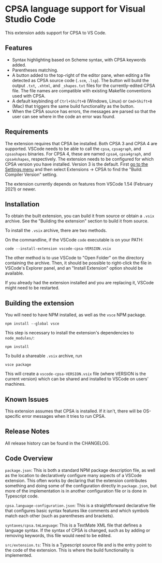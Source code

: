 # CPSA language support for Visual Studio Code

This extension adds support for CPSA to VS Code.

## Features

- Syntax highlighting based on Scheme syntax, with CPSA keywords added.
- Parentheses matching.
- A button added to the top-right of the editor pane, when editing a file
  detected as CPSA source code (`.scm`, `.lsp`). The button will build the
  output `.txt`, `.xhtml`, and `_shapes.txt` files for the
  currently-edited CPSA file. The file names are compatible with existing
  Makefile conventions used with CPSA.
- A default keybinding of `Ctrl+Shift+B` (Windows, Linux) or `Cmd+Shift+B`
  (Mac) that triggers the same build functionality as the button.
- When the CPSA source has errors, the messages are parsed so that the
  user can see where in the code an error was found.

## Requirements

The extension requires that CPSA be installed. Both CPSA 3 and CPSA 4 are
supported.  VSCode needs to be able to call the `cpsa`, `cpsagraph`, and
`cpsashapes` binaries. For CPSA 4, these are named `cpsa4`, `cpsa4graph`,
and `cpsa4shapes`, respectively.
The extension needs to be configured for which CPSA version you have
installed. Version 3 is the default. First
[go to the Settings menu](https://code.visualstudio.com/docs/getstarted/settings#_settings-editor)
and then select Extensions -> CPSA to find the "Build: Compiler Version"
setting.

The extension currently depends on features from VSCode 1.54 (February
2021) or newer.

## Installation

To obtain the built extension, you can build it from source or obtain a
`.vsix` archive. See the "Building the extension" section to build it from
source.

To install the `.vsix` archive, there are two methods.

On the commandline, if the VSCode `code` executable is on your PATH:

    code --install-extension vscode-cpsa-VERSION.vsix

The other method is to use VSCode to "Open Folder" on the directory
containing the archive. Then, it should be possible to right-click the
file in VSCode's Explorer panel, and an "Install Extension" option should
be available.

If you already had the extension installed and you are replacing it,
VSCode might need to be restarted.

## Building the extension

You will need to have NPM installed, as well as the `vsce` NPM package.

    npm install --global vsce

This step is necessary to install the extension's dependencies to
`node_modules/`:

    npm install

To build a shareable `.vsix` archive, run

    vsce package

This will create a `vscode-cpsa-VERSION.vsix` file (where VERSION is the
current version) which can be shared and installed to VSCode on users'
machines.

## Known Issues

This extension assumes that CPSA is installed. If it isn't, there will be
OS-specific error messages when it tries to run CPSA.

## Release Notes

All release history can be found in the CHANGELOG.

## Code Overview

`package.json`: This is both a standard NPM package description file, as
well as the location to declaratively configure many aspects of a VSCode
extension.  This often works by declaring that the extension contributes
something and doing some of the configuration directly in `package.json`,
but more of the implementation is in another configuration file or is done
in Typescript code.

`cpsa.language-configuration.json`: This is a straightforward declarative
file that configures basic syntax features like comments and which symbols
match each other (such as parentheses and brackets).

`syntaxes/cpsa.tmLanguage`: This is a TextMate XML file that defines a
language syntax. If the syntax of CPSA is changed, such as by adding or
removing keywords, this file would need to be edited.

`src/extension.ts`: This is a Typescript source file and is the entry
point to the code of the extension.  This is where the build functionality
is implemented.
